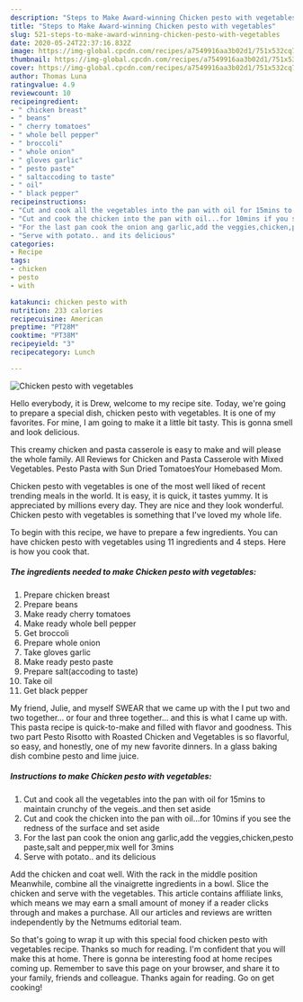 ```yaml
---
description: "Steps to Make Award-winning Chicken pesto with vegetables"
title: "Steps to Make Award-winning Chicken pesto with vegetables"
slug: 521-steps-to-make-award-winning-chicken-pesto-with-vegetables
date: 2020-05-24T22:37:16.832Z
image: https://img-global.cpcdn.com/recipes/a7549916aa3b02d1/751x532cq70/chicken-pesto-with-vegetables-recipe-main-photo.jpg
thumbnail: https://img-global.cpcdn.com/recipes/a7549916aa3b02d1/751x532cq70/chicken-pesto-with-vegetables-recipe-main-photo.jpg
cover: https://img-global.cpcdn.com/recipes/a7549916aa3b02d1/751x532cq70/chicken-pesto-with-vegetables-recipe-main-photo.jpg
author: Thomas Luna
ratingvalue: 4.9
reviewcount: 10
recipeingredient:
- " chicken breast"
- " beans"
- " cherry tomatoes"
- " whole bell pepper"
- " broccoli"
- " whole onion"
- " gloves garlic"
- " pesto paste"
- " saltaccoding to taste"
- " oil"
- " black pepper"
recipeinstructions:
- "Cut and cook all the vegetables into the pan with oil for 15mins to maintain crunchy of the vegeis..and then set aside"
- "Cut and cook the chicken into the pan with oil...for 10mins if you see the redness of the surface and set aside"
- "For the last pan cook the onion ang garlic,add the veggies,chicken,pesto paste,salt and pepper,mix well for 3mins"
- "Serve with potato.. and its delicious"
categories:
- Recipe
tags:
- chicken
- pesto
- with

katakunci: chicken pesto with 
nutrition: 233 calories
recipecuisine: American
preptime: "PT28M"
cooktime: "PT38M"
recipeyield: "3"
recipecategory: Lunch

---
```



![Chicken pesto with vegetables](https://img-global.cpcdn.com/recipes/a7549916aa3b02d1/751x532cq70/chicken-pesto-with-vegetables-recipe-main-photo.jpg)

Hello everybody, it is Drew, welcome to my recipe site. Today, we're going to prepare a special dish, chicken pesto with vegetables. It is one of my favorites. For mine, I am going to make it a little bit tasty. This is gonna smell and look delicious.

This creamy chicken and pasta casserole is easy to make and will please the whole family. All Reviews for Chicken and Pasta Casserole with Mixed Vegetables. Pesto Pasta with Sun Dried TomatoesYour Homebased Mom.

Chicken pesto with vegetables is one of the most well liked of recent trending meals in the world. It is easy, it is quick, it tastes yummy. It is appreciated by millions every day. They are nice and they look wonderful. Chicken pesto with vegetables is something that I've loved my whole life.


To begin with this recipe, we have to prepare a few ingredients. You can have chicken pesto with vegetables using 11 ingredients and 4 steps. Here is how you cook that.

<!--inarticleads1-->

##### The ingredients needed to make Chicken pesto with vegetables:

1. Prepare  chicken breast
1. Prepare  beans
1. Make ready  cherry tomatoes
1. Make ready  whole bell pepper
1. Get  broccoli
1. Prepare  whole onion
1. Take  gloves garlic
1. Make ready  pesto paste
1. Prepare  salt(accoding to taste)
1. Take  oil
1. Get  black pepper


My friend, Julie, and myself SWEAR that we came up with the I put two and two together… or four and three together… and this is what I came up with. This pasta recipe is quick-to-make and filled with flavor and goodness. This two part Pesto Risotto with Roasted Chicken and Vegetables is so flavorful, so easy, and honestly, one of my new favorite dinners. In a glass baking dish combine pesto and lime juice. 

<!--inarticleads2-->

##### Instructions to make Chicken pesto with vegetables:

1. Cut and cook all the vegetables into the pan with oil for 15mins to maintain crunchy of the vegeis..and then set aside
1. Cut and cook the chicken into the pan with oil...for 10mins if you see the redness of the surface and set aside
1. For the last pan cook the onion ang garlic,add the veggies,chicken,pesto paste,salt and pepper,mix well for 3mins
1. Serve with potato.. and its delicious


Add the chicken and coat well. With the rack in the middle position Meanwhile, combine all the vinaigrette ingredients in a bowl. Slice the chicken and serve with the vegetables. This article contains affiliate links, which means we may earn a small amount of money if a reader clicks through and makes a purchase. All our articles and reviews are written independently by the Netmums editorial team. 

So that's going to wrap it up with this special food chicken pesto with vegetables recipe. Thanks so much for reading. I'm confident that you will make this at home. There is gonna be interesting food at home recipes coming up. Remember to save this page on your browser, and share it to your family, friends and colleague. Thanks again for reading. Go on get cooking!
